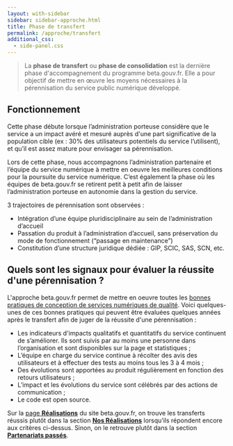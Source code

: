 ```yaml
---
layout: with-sidebar
sidebar: sidebar-approche.html
title: Phase de transfert
permalink: /approche/transfert
additional_css:
  - side-panel.css
---
```


> La **phase de transfert** ou **phase de consolidation** est la dernière phase d'accompagnement du programme beta.gouv.fr. Elle a pour objectif de mettre en œuvre les moyens nécessaires à la pérennisation du service public numérique développé.

## Fonctionnement

Cette phase débute lorsque l’administration porteuse considère que le service a un impact avéré et mesuré auprès d'une part significative de la population cible (ex : 30% des utilisateurs potentiels du service l’utilisent), et qu’il est assez mature pour envisager sa pérennisation. 

Lors de cette phase, nous accompagnons l’administration partenaire et l’équipe du service numérique à mettre en oeuvre les meilleures conditions pour la poursuite du service numérique. C’est également la phase où les équipes de beta.gouv.fr se retirent petit à petit afin de laisser l’administration porteuse en autonomie dans la gestion du service.

3 trajectoires de pérennisation sont observées : 
- Intégration d’une équipe pluridisciplinaire au sein de l’administration d’accueil 
- Passation du produit à l’administration d’accueil, sans préservation du mode de fonctionnement (“passage en maintenance”) 
- Constitution d’une structure juridique dédiée : GIP, SCIC, SAS, SCN, etc. 

## Quels sont les signaux pour évaluer la réussite d'une pérennisation ? 

L'approche beta.gouv.fr permet de mettre en oeuvre toutes les [bonnes pratiques de conception de services numériques de qualité](https://observatoire.numerique.gouv.fr/). Voici quelques-unes de ces bonnes pratiques qui peuvent être évaluées quelques années après le transfert afin de juger de la réussite d'une pérennisation : 

* Les indicateurs d'impacts qualitatifs et quantitatifs du service continuent de s’améliorer. Ils sont suivis par au moins une personne dans l’organisation et sont disponibles sur la page et statistiques ; 
* L’équipe en charge du service continue à récolter des avis des utilisateurs et à effectuer des tests au moins tous les 3 à 4 mois ;
* Des évolutions sont apportées au produit régulièrement en fonction des retours utilisateurs ;
* L’impact et les évolutions du service sont célébrés par des actions de communication ;
* Le code est open source.  

Sur la [page **Réalisations**](https://beta.gouv.fr/startups/) du site beta.gouv.fr, on trouve les transferts réussis plutôt dans la section [**Nos Réalisations**](https://beta.gouv.fr/startups/#success) lorsqu’ils répondent encore aux critères ci-dessus. Sinon, on le retrouve plutôt dans la section [**Partenariats passés**](https://beta.gouv.fr/startups/#alumni).


